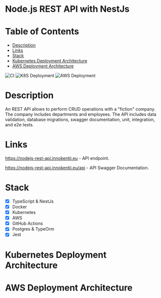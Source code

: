 # Node.js REST API with NestJs

# Table of Contents
- [Description](#description)
- [Links](#links)
- [Stack](#stack)
- [Kubernetes Deployment Architecture](#kubernetes-deployment-architecture)
- [AWS Deployment Architecture](#aws-deployment-architecture)

![CI](https://github.com/Kesha123/nodejs-rest-api/actions/workflows/ci.yaml/badge.svg)
![K8S Deployment](https://github.com/Kesha123/nodejs-rest-api/actions/workflows/k8s-deployment.yaml/badge.svg)
![AWS Deployment](https://github.com/Kesha123/nodejs-rest-api/actions/workflows/aws-deployment.yaml/badge.svg)

# Description
An REST API allows to perform CRUD operations with a "fiction" company. The company includes departments and employees. The API includes data validation, database migrations, swagger documentation, unit, integration, and e2e tests.

# Links
https://nodejs-rest-api.innokentii.eu - API endpoint.

https://nodejs-rest-api.innokentii.eu/api - API Swagger Documentation.

# Stack
 - [x] TypeScript & NestJs
 - [x] Docker
 - [x] Kubernetes
 - [x] AWS
 - [x] GitHub Actions
 - [x] Postgres & TypeOrm
 - [x] Jest

# Kubernetes Deployment Architecture

# AWS Deployment Architecture
